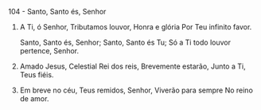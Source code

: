 104 - Santo, Santo és, Senhor

1. A Ti, ó Senhor,
   Tributamos louvor,
   Honra e glória
   Por Teu infinito favor.

    Santo, Santo és, Senhor;
    Santo, Santo és Tu;
    Só a Ti todo louvor pertence, Senhor.

2. Amado Jesus,
   Celestial Rei dos reis,
   Brevemente estarão,
   Junto a Ti, Teus fiéis.

3. Em breve no céu,
   Teus remidos, Senhor,
   Viverão para sempre
   No reino de amor.
